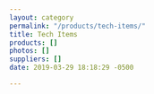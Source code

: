```yaml
---
layout: category
permalink: "/products/tech-items/"
title: Tech Items
products: []
photos: []
suppliers: []
date: 2019-03-29 18:18:29 -0500

---
```

